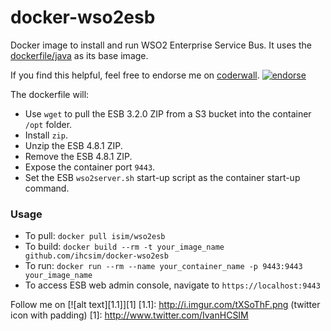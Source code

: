 docker-wso2esb
===================

Docker image to install and run WSO2 Enterprise Service Bus. It uses the [dockerfile/java](https://index.docker.io/u/dockerfile/java/) as its base image.

If you find this helpful, feel free to endorse me on [coderwall](https://coderwal.com/ivanhcsim). [![endorse](https://api.coderwall.com/ivanhcsim/endorsecount.png)](https://coderwall.com/ivanhcsim)

The dockerfile will:
* Use `wget` to pull the ESB 3.2.0 ZIP from a S3 bucket into the container `/opt` folder.
* Install `zip`.
* Unzip the ESB 4.8.1 ZIP.
* Remove the ESB 4.8.1 ZIP.
* Expose the container port `9443`.
* Set the ESB `wso2server.sh` start-up script as the container start-up command.

### Usage
* To pull: `docker pull isim/wso2esb`
* To build: `docker build --rm -t your_image_name github.com/ihcsim/docker-wso2esb`
* To run: `docker run --rm --name your_container_name -p 9443:9443 your_image_name`
* To access ESB web admin console, navigate to `https://localhost:9443`

Follow me on [![alt text][1.1]][1]
[1.1]: http://i.imgur.com/tXSoThF.png (twitter icon with padding)
[1]: http://www.twitter.com/IvanHCSIM
